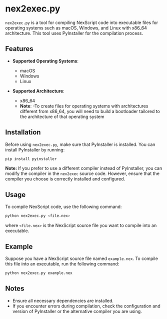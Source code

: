 # nex2exec.py

`nex2exec.py` is a tool for compiling NexScript code into executable files for operating systems such as macOS, Windows, and Linux with x86_64 architecture. This tool uses PyInstaller for the compilation process.

## Features

- **Supported Operating Systems**:
  - macOS
  - Windows
  - Linux

- **Supported Architecture**:
  - x86_64
  - **Note**:
      -To create files for operating          systems with architectures different from x86_64, you will need to build a bootloader tailored to the architecture of that operating system

## Installation

Before using `nex2exec.py`, make sure that PyInstaller is installed. You can install PyInstaller by running:

```bash
pip install pyinstaller
```

**Note:** If you prefer to use a different compiler instead of PyInstaller, you can modify the compiler in the `nex2exec` source code. However, ensure that the compiler you choose is correctly installed and configured.

## Usage

To compile NexScript code, use the following command:

```bash
python nex2exec.py <file.nex>
```

where `<file.nex>` is the NexScript source file you want to compile into an executable.

## Example

Suppose you have a NexScript source file named `example.nex`. To compile this file into an executable, run the following command:

```bash
python nex2exec.py example.nex
```

## Notes

- Ensure all necessary dependencies are installed.
- If you encounter errors during compilation, check the configuration and version of PyInstaller or the alternative compiler you are using.
